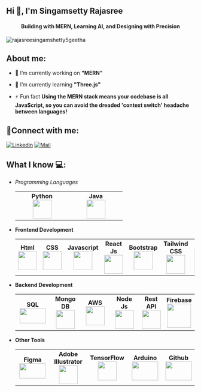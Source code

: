 ## Hi 👋, I'm Singamsetty Rajasree
<h4 align="center" >Building with MERN, Learning AI, and Designing with Precision</h4>


<p align="left"> <img src="https://komarev.com/ghpvc/?username=rajasreesingamshetty5geetha&label=Profile%20views&color=0e75b6&style=flat" alt="rajasreesingamshetty5geetha" /> </p>

## About me:
- 🔭 I’m currently working on **"MERN"**

- 🌱 I’m currently learning **"Three.js"**

- ⚡ Fun fact **Using the MERN stack means your codebase is all JavaScript, so you can avoid the dreaded 'context switch' headache between languages!**

## 🔗Connect with me: 
[![Linkedin](https://img.shields.io/badge/-Singamsetty%20Rajasree-blue?style=flat-square&logo=linkedin&logoColor=white&link=https://www.linkedin.com/in/rajasree-s-411019220/)](https://www.linkedin.com/in/rajasree-s-411019220/)
[![Mail](https://img.shields.io/badge/-rajasreesingamshetty5@gmail.com-gray?style=flat-square&logo=gmail&logoColor=red&link=https://mail.google.com/mail/u/0/#inbox)](mailto:rajasreesingamshetty5@gmail.com)



## What I know 💻:
- *Programming Languages*
	<center>
		<table>
			<tbody>
				<tr>
					<td width="25%" align="center">
						<span><strong>Python</strong></span><br/>
						<img height="50px" width="50px" src="https://cdn.svgporn.com/logos/python.svg">
					</td>
					<td width="25%" align="center">
						<span><strong>Java</strong></span><br/>
						<img height="50px" width="50px" src="https://cdn.svgporn.com/logos/java.svg">
					</td>
				</tr>
			</tbody>
		</table>
	</center>
- **Frontend Development**
	<center>
		<table>
			<tbody>
				<tr>
					<td width="25%" align="center">
						<span><strong>Html</strong></span><br/>
						<img height="50px" width="50px" src="https://cdn.svgporn.com/logos/html-5.svg" />
					</td>
					<td width="25%" align="center">
						<span><strong>CSS</strong></span><br/>
						<img height="50px" width="50px" src="https://cdn.svgporn.com/logos/css-3.svg" />
					</td>
					<td width="25%" align="center">
						<span><strong>Javascript</strong></span><br/>
						<img height="50px" width="50px" src="https://cdn.svgporn.com/logos/javascript.svg" />
					</td>
					<td width="25%" align="center">
						<span><strong>React Js</strong></span><br/>
						<img height="50px" width="50px" src="https://cdn.svgporn.com/logos/react.svg" />
					</td>
     					<td width="25%" align="center">
						<span><strong>Bootstrap</strong></span><br/>
						<img height="50px" width="50px" src="https://cdn.svgporn.com/logos/bootstrap.svg" />
					</td>
					<td width="25%" align="center">
						<span><strong>Tailwind CSS</strong></span><br/>
						<img height="50px" width="50px" src="https://upload.wikimedia.org/wikipedia/commons/d/d5/Tailwind_CSS_Logo.svg" />
					</td>
					<td align="center">
						<span><strong>Next JS</strong></span><br/>
						<img height="64px" width="64px" src="https://cdn.svgporn.com/logos/nextjs-icon.svg">
					</td>
				</tr>
			</tbody>
		</table>
	</center>
- **Backend Development**
 	<center>
		<table>
			<tbody>
				<tr>
					<td width="25%" align="center">
						<span><strong>SQL</strong></span><br/>
						<img height="40px" width="70px" src="https://upload.wikimedia.org/wikipedia/commons/8/87/Sql_data_base_with_logo.png" />
					</td>
					<td width="25%" align="center"  >
						<span><strong>Mongo DB</strong></span><br/>
						<img height="50px" width="50px" src="https://cdn.svgporn.com/logos/mongodb.svg">
					</td>
					<td width="25%" align="center">
						<span><strong>AWS</strong></span><br/>
						<img height="50px" width="50px" src="https://upload.wikimedia.org/wikipedia/commons/9/93/Amazon_Web_Services_Logo.svg" />
					</td>
					<td width="25%" align="center">
						<span><strong>Node Js</strong></span><br/>
						<img height="50px" width="50px" src="https://cdn.svgporn.com/logos/nodejs-icon.svg"" />
					</td>
     					<td width="25%" align="center">
						<span><strong>Rest API</strong></span><br/>
						<img height="50px" width="50px" src="https://www.svgrepo.com/show/88703/api.svg" />
					</td>
					<td width="25%" align="center">
						<span><strong>Firebase</strong></span><br/>
						<img height="64px" width="64px" src="https://cdn.svgporn.com/logos/firebase.svg">
					</td>
				</tr>
			</tbody>
		</table>
	</center>

 - **Other Tools**
 	<center>
		<table>
			<tbody>
				<tr>
					<td width="25%" align="center">
						<span><strong>Figma   </strong></span><br/>
						<img height="40px" width="70px" src="https://upload.wikimedia.org/wikipedia/commons/3/33/Figma-logo.svg" />
					</td>
					<td width="25%" align="center"  >
						<span><strong>Adobe Illustrator</strong></span><br/>
						<img height="50px" width="50px" src="https://upload.wikimedia.org/wikipedia/commons/f/fb/Adobe_Illustrator_CC_icon.svg">
					</td>
					<td width="25%" align="center">
						<span><strong>TensorFlow</strong></span><br/>
						<img height="50px" width="50px" src="https://upload.wikimedia.org/wikipedia/commons/1/11/TensorFlowLogo.svg" />
					</td>
					<td width="25%" align="center">
						<span><strong>Arduino</strong></span><br/>
						<img height="50px" width="70px" src="https://upload.wikimedia.org/wikipedia/commons/8/87/Arduino_Logo.svg" />
					</td>
					<td width="25%" align="center">
						<span><strong>Github</strong></span><br/>
						<img height="50px" width="70px" src="https://upload.wikimedia.org/wikipedia/commons/9/91/Octicons-mark-github.svg" />
					</td>
				</tr>
			</tbody>
		</table>
	</center>



